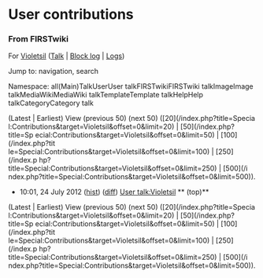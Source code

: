 

# User contributions

### From FIRSTwiki

For [Violetsil](/index.php?title=User:Violetsil&action=edit "User:Violetsil" )
([Talk](/index.php/User_talk:Violetsil "User talk:Violetsil" ) | [Block
log](/index.php?title=Special:Log&type=block&page=User:Violetsil "Special:Log"
) | [Logs](/index.php?title=Special:Log&user=Violetsil "Special:Log" ))

Jump to: navigation, search

Namespace:  all(Main)TalkUserUser talkFIRSTwikiFIRSTwiki talkImageImage
talkMediaWikiMediaWiki talkTemplateTemplate talkHelpHelp talkCategoryCategory
talk

(Latest | Earliest) View (previous 50) (next 50) ([20](/index.php?title=Specia
l:Contributions&target=Violetsil&offset=0&limit=20) | [50](/index.php?title=Sp
ecial:Contributions&target=Violetsil&offset=0&limit=50) | [100](/index.php?tit
le=Special:Contributions&target=Violetsil&offset=0&limit=100) | [250](/index.p
hp?title=Special:Contributions&target=Violetsil&offset=0&limit=250) | [500](/i
ndex.php?title=Special:Contributions&target=Violetsil&offset=0&limit=500)).

  * 10:01, 24 July 2012 ([hist](/index.php?title=User_talk:Violetsil&action=history "User talk:Violetsil" )) ([diff](/index.php?title=User_talk:Violetsil&diff=prev&oldid=268877 "User talk:Violetsil" )) [User talk:Violetsil](/index.php/User_talk:Violetsil "User talk:Violetsil" ) ** (top)**

(Latest | Earliest) View (previous 50) (next 50) ([20](/index.php?title=Specia
l:Contributions&target=Violetsil&offset=0&limit=20) | [50](/index.php?title=Sp
ecial:Contributions&target=Violetsil&offset=0&limit=50) | [100](/index.php?tit
le=Special:Contributions&target=Violetsil&offset=0&limit=100) | [250](/index.p
hp?title=Special:Contributions&target=Violetsil&offset=0&limit=250) | [500](/i
ndex.php?title=Special:Contributions&target=Violetsil&offset=0&limit=500)).

